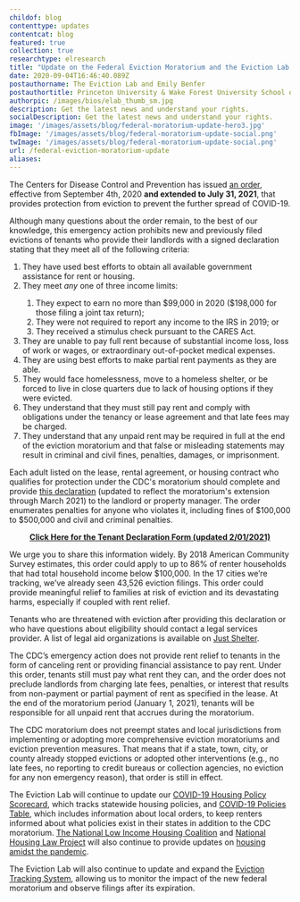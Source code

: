 ```yaml
---
childof: blog
contenttype: updates
contentcat: blog
featured: true
collection: true
researchtype: elresearch
title: "Update on the Federal Eviction Moratorium and the Eviction Lab's COVID-19 Projects"
date: 2020-09-04T16:46:40.089Z
postauthorname: The Eviction Lab and Emily Benfer
postauthortitle: Princeton University & Wake Forest University School of Law
authorpic: /images/bios/elab_thumb_sm.jpg
description: Get the latest news and understand your rights.
socialDescription: Get the latest news and understand your rights.
image: '/images/assets/blog/federal-moratorium-update-hero3.jpg'
fbImage: '/images/assets/blog/federal-moratorium-update-social.png'
twImage: '/images/assets/blog/federal-moratorium-update-social.png'
url: /federal-eviction-moratorium-update
aliases:
---
```


The Centers for Disease Control and Prevention has issued <a href="https://www.federalregister.gov/documents/2020/09/04/2020-19654/temporary-halt-in-residential-evictions-to-prevent-the-further-spread-of-covid-19" target="_blank">an order</a>, effective from September 4th, 2020 **and extended to July 31, 2021**, that provides protection from eviction to prevent the further spread of COVID-19. 

Although many questions about the order remain, to the best of our knowledge, this emergency action prohibits new and previously filed evictions of tenants who provide their landlords with a signed declaration stating that they meet all of the following criteria: 

<ol>
  <li>They have used best efforts to obtain all available government assistance for rent or housing.</li>
  <li>They meet <i>any</i> one of three income limits:</li>
  <ol>
    <li>They expect to earn no more than $99,000 in 2020 ($198,000 for those filing a joint tax return);</li>
    <li>They were not required to report any income to the IRS in 2019; or</li>
    <li>They received a stimulus check pursuant to the CARES Act.</li>
  </ol>
  <li>They are unable to pay full rent because of substantial income loss, loss of work or wages, or extraordinary out-of-pocket medical expenses.</li>
  <li>They are using best efforts to make partial rent payments as they are able.</li>
  <li>They would face homelessness, move to a homeless shelter, or be forced to live in close quarters due to lack of housing options if they were evicted.</li>
  <li>They understand that they must still pay rent and comply with obligations under the tenancy or lease agreement and that late fees may be charged.</li>
  <li>They understand that any unpaid rent may be required in full at the end of the eviction moratorium and that false or misleading statements may result in criminal and civil fines, penalties, damages, or imprisonment.</li>
</ol>

Each adult listed on the lease, rental agreement, or housing contract who qualifies for protection under the CDC's moratorium should complete and provide <a href="https://www.cdc.gov/coronavirus/2019-ncov/downloads/EvictionDeclare_d508.pdf" download target="_blank">this declaration</a> (updated to reflect the moratorium's extension through March 2021) to the landlord or property manager. The order enumerates penalties for anyone who violates it, including fines of $100,000 to $500,000 and civil and criminal penalties.

<p style="text-align:center;"><strong><a href="https://www.cdc.gov/coronavirus/2019-ncov/downloads/EvictionDeclare_d508.pdf" download target="_blank">Click Here for the Tenant Declaration Form (updated 2/01/2021)</a></strong></p>

We urge you to share this information widely. By 2018 American Community Survey estimates, this order could apply to up to 86% of renter households that had total household income below $100,000. In the 17 cities we’re tracking, we’ve already seen 43,526 eviction filings. This order could provide meaningful relief to families at risk of eviction and its devastating harms, especially if coupled with rent relief.

Tenants who are threatened with eviction after providing this declaration or who have questions about eligibility should contact a legal services provider. A list of legal aid organizations is available on <a href="https://justshelter.org/community-resources" target="_blank">Just Shelter</a>. 

The CDC’s emergency action does not provide rent relief to tenants in the form of canceling rent or providing financial assistance to pay rent. Under this order, tenants still must pay what rent they can, and the order does not preclude landlords from charging late fees, penalties, or interest that results from non-payment or partial payment of rent as specified in the lease. At the end of the moratorium period (January 1, 2021), tenants will be responsible for all unpaid rent that accrues during the moratorium. 

The CDC moratorium does not preempt states and local jurisdictions from implementing or adopting more comprehensive eviction moratoriums and eviction prevention measures. That means that if a state, town, city, or county already stopped evictions or adopted other interventions (e.g., no late fees, no reporting to credit bureaus or collection agencies, no eviction for any non emergency reason), that order is still in effect. 

The Eviction Lab will continue to update our <a href="/covid-policy-scorecard">COVID-19 Housing Policy Scorecard</a>, which tracks statewide housing policies, and <a href="/covid-eviction-policies">COVID-19 Policies Table</a>, which includes information about local orders, to keep renters informed about what policies exist in their states in addition to the CDC moratorium. <a href="https://nlihc.org/coronavirus-and-housing-homelessness" target="_blank">The National Low Income Housing Coalition</a> and <a href="https://www.nhlp.org/campaign/protecting-renter-and-homeowner-rights-during-our-national-health-crisis-2/" target="_blank">National Housing Law Project</a> will also continue to provide updates on <a href="https://mailchi.mp/nlihc.org/cta_090420-1202466?e=168ba82720" target="_blank">housing amidst the pandemic</a>.

The Eviction Lab will also continue to update and expand the <a href="/eviction-tracking/">Eviction Tracking System</a>, allowing us to monitor the impact of the new federal moratorium and observe filings after its expiration.
